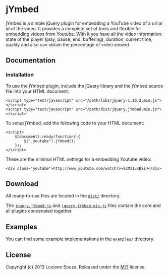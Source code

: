 jYmbed
======

jYmbed is a simple jQuery plugin for embedding a YouTube video of a url or id of the video.
It provides a complete set of tools and flexible for embedding videos from Youtube.
With it you have all the video information: state of the player (play, pause, end, buffering), duration, current time, quality and also can obtain the percentage of video viewed.


Documentation
-------------

### Installation

To use the jYmbed plugin, include the jQuery library and the jYmbed source file into your HTML document:

```
<script type="text/javascript" src="/path/libs/jquery-1.10.2.min.js"></script>
<script type="text/javascript" src="/path/dist/jquery.jYmbed.min.js"></script>
```

To setup jYmbed, add the following code to your HTML document:

```
<script>
	$(document).ready(function(){
		$(".youtube").jYmbed();
	});
</script>
```

These are the minimal HTML settings for a embedding Youtube video:

```
<div class="youtube">http://www.youtube.com/watch?v=ScMzIvxBSi4</div>
```

Download
--------

All ready-to-use files are located in the [`dist/`](dist/) directory.

The [`jquery.jYbmed.js`](dist/jquery.jYmbed.js?raw=1) and [`jquery.jYmbed.min.js`](dist/jquery.jYmbed.min.js?raw=1) files contain the core and all plugins concenated together.

Examples
--------

You can find some example implementations in the [`examples/`](examples/) directory.

License
-------

Copyright (c) 2013 Luciano Souza.
Released under the [MIT](LICENSE?raw=1) license.
